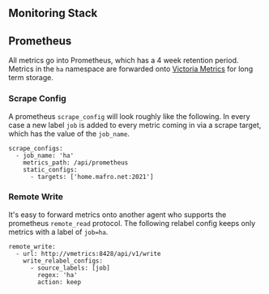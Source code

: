 Monitoring Stack
----------

## Prometheus

All metrics go into Prometheus, which has a 4 week retention period. Metrics in the `ha` namespace
are forwarded onto [Victoria Metrics](./victoria-metrics) for long term storage.

### Scrape Config

A prometheus `scrape_config` will look roughly like the following. In every case a new label
`job` is added to every metric coming in via a scrape target, which has the value of the `job_name`.
```
scrape_configs:
  - job_name: 'ha'
    metrics_path: /api/prometheus
    static_configs:
      - targets: ['home.mafro.net:2021']
```

### Remote Write

It's easy to forward metrics onto another agent who supports the prometheus `remote_read` protocol.
The following relabel config keeps only metrics with a label of `job=ha`.

```
remote_write:
  - url: http://vmetrics:8428/api/v1/write
    write_relabel_configs:
      - source_labels: [job]
        regex: 'ha'
        action: keep
```
